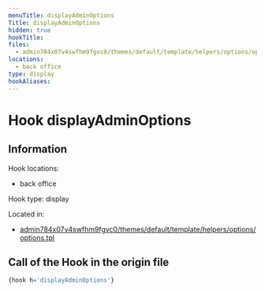 ```yaml
---
menuTitle: displayAdminOptions
Title: displayAdminOptions
hidden: true
hookTitle: 
files:
  - admin784x07v4swfhm9fgvc0/themes/default/template/helpers/options/options.tpl
locations:
  - back office
type: display
hookAliases:
---
```


# Hook displayAdminOptions

## Information

Hook locations: 
  - back office

Hook type: display

Located in: 
  - [admin784x07v4swfhm9fgvc0/themes/default/template/helpers/options/options.tpl](https://github.com/PrestaShop/PrestaShop/blob/8.0.x/admin784x07v4swfhm9fgvc0/themes/default/template/helpers/options/options.tpl)

## Call of the Hook in the origin file

```php
{hook h='displayAdminOptions'}
```